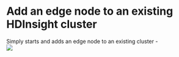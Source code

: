 # Add an edge node to an existing HDInsight cluster

Simply starts and adds an edge node to an existing cluster -<br>
<a href="https://portal.azure.com/#create/Microsoft.Template/uri/https%3A%2F%2Fraw.githubusercontent.com%2FThomasCabrol%2Fdataiku%2Fmaster%2Fpartners%2Fmicrosoft%2Fhdinsights%2FEdgeNode%2Fazuredeploy.json" target="_blank">
    <img src="http://azuredeploy.net/deploybutton.png"/>
</a>
